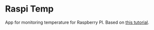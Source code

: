 # Raspi Temp
App for monitoring temperature for Raspberry PI. Based on [this tutorial](https://www.jeremymorgan.com/tutorials/raspberry-pi/monitor-room-temperature-raspberry-pi/).
